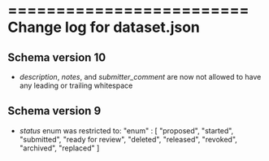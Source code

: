 =========================
Change log for dataset.json
=========================

Schema version 10
-----------------

* *description*, *notes*, and *submitter_comment* are now not allowed to have any leading or trailing whitespace

Schema version 9
----------------

* *status* enum was restricted to:
    "enum" : [
                "proposed",
                "started",
                "submitted",
                "ready for review",
                "deleted",
                "released",
                "revoked",
                "archived",
                "replaced"
            ]